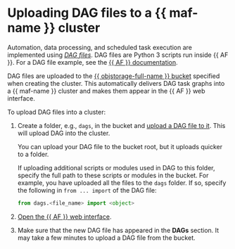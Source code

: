 # Uploading DAG files to a {{ maf-name }} cluster

Automation, data processing, and scheduled task execution are implemented using _[DAG files](../concepts/index.md#about-the-service)_. DAG files are Python 3 scripts run inside {{ AF }}. For a DAG file example, see the [{{ AF }} documentation](https://airflow.apache.org/docs/apache-airflow/stable/tutorial/fundamentals.html).

DAG files are uploaded to the [{{ objstorage-full-name }} bucket](../../storage/concepts/bucket.md) specified when creating the cluster. This automatically delivers DAG task graphs into a {{ maf-name }} cluster and makes them appear in the {{ AF }} web interface.

To upload DAG files into a cluster:

1. Create a folder, e.g., `dags`, in the bucket and [upload a DAG file to it](../../storage/operations/objects/upload.md#simple). This will upload DAG into the cluster.

    You can upload your DAG file to the bucket root, but it uploads quicker to a folder.

    If uploading additional scripts or modules used in DAG to this folder, specify the full path to these scripts or modules in the bucket. For example, you have uploaded all the files to the `dags` folder. If so, specify the following in `from ... import` of the DAG file:

    ```python
    from dags.<file_name> import <object>
    ```

1. [Open the {{ AF }} web interface](af-interfaces.md#web-gui).
1. Make sure that the new DAG file has appeared in the **DAGs** section. It may take a few minutes to upload a DAG file from the bucket.
